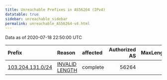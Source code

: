 ```yaml
---
title: Unreachable Prefixes in AS56264 (IPv4)
datatable: true
sidebar: unreachable_sidebar
permalink: unreachable_AS56264-v4.html
---
```


Data as of 2020-07-18 22:50:00 UTC


<div class="datatable-begin"></div>

| Prefix                                                     | Reason                                                                                                     | affected   |   Authorized AS |   MaxLength | Anchor                                       |   unreachable /24s |
|:-----------------------------------------------------------|:-----------------------------------------------------------------------------------------------------------|:-----------|----------------:|------------:|:---------------------------------------------|-------------------:|
| [103.204.131.0/24](https://stat.ripe.net/103.204.131.0/24) | [INVALID LENGTH](https://rpki-validator.ripe.net/announcement-preview?asn=AS56264&prefix=103.204.131.0/24) | complete   |           56264 |          22 | [APNIC](unreachable_APNIC_RPKI_Root-v4.html) |                  1 |

<div class="datatable-end"></div>